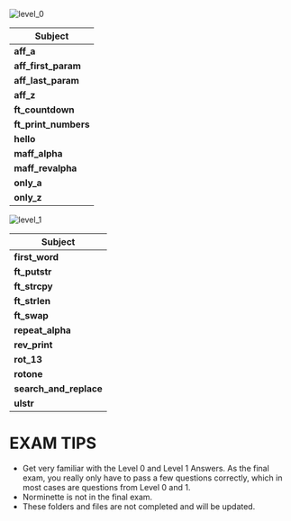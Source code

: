 ![level_0](https://user-images.githubusercontent.com/58959408/152631358-4b162b8e-7640-43d0-8041-cc94008c6925.png)

| Subject             |
|---------------------|
| **aff_a**           |
| **aff_first_param** |
| **aff_last_param**  | 
| **aff_z**           |
| **ft_countdown**    |
| **ft_print_numbers**|
| **hello**           |
| **maff_alpha**      | 
| **maff_revalpha**   |
| **only_a**          |
| **only_z**          |  

![level_1](https://user-images.githubusercontent.com/58959408/152631506-abd11a2e-ddfd-445a-ac41-977dfd3ce38e.png)

| Subject             |
|---------------------|
| **first_word**      |
| **ft_putstr**       |
| **ft_strcpy**       | 
| **ft_strlen**       |
| **ft_swap**         |
| **repeat_alpha**    |
| **rev_print**       |
| **rot_13**          |
| **rotone**             | 
| **search_and_replace** | 
| **ulstr**              | 

# EXAM TIPS

- Get very familiar with the Level 0 and Level 1 Answers. As the final exam, you really only have to pass a few questions correctly, which in most cases are questions from Level 0 and 1.
- Norminette is not in the final exam. 
- These folders and files are not completed and will be updated. 
